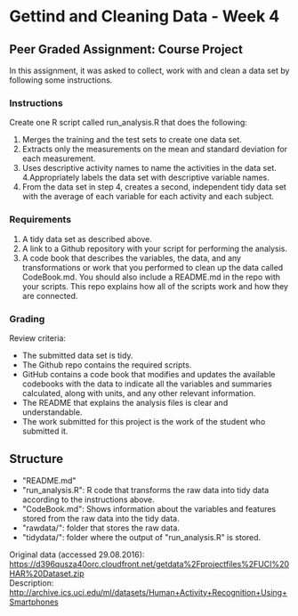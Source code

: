 # Gettind and Cleaning Data - Week 4
## Peer Graded Assignment: Course Project

In this assignment, it was asked to collect, work with and clean a 
data set by following some instructions.


### Instructions

Create one R script called run_analysis.R that does the following:  
1. Merges the training and the test sets to create one data set.
2. Extracts only the measurements on the mean and standard deviation for each measurement.
3. Uses descriptive activity names to name the activities in the data set.
4.Appropriately labels the data set with descriptive variable names.
5. From the data set in step 4, creates a second, independent tidy data set with the average of each variable for each activity and each subject.


### Requirements

1. A tidy data set as described above. 
2. A link to a Github repository with your script for performing the analysis.
3. A code book that describes the variables, the data, and any transformations or work that you performed to clean up the data called CodeBook.md. You should also include a README.md in the repo with your scripts. This repo explains how all of the scripts work and how they are connected.


### Grading

Review criteria:
* The submitted data set is tidy.
* The Github repo contains the required scripts.
* GitHub contains a code book that modifies and updates the available codebooks with the data to indicate all the variables and summaries calculated, along with units, and any other relevant information.
* The README that explains the analysis files is clear and understandable.
* The work submitted for this project is the work of the student who submitted it.


## Structure

* "README.md"
* "run_analysis.R": R code that transforms the raw data into tidy data according to the instructions above.
* "CodeBook.md": Shows information about the variables and features stored from the raw data into the tidy data.
* "rawdata/": folder that stores the raw data.
* "tidydata/": folder where the output of "run_analysis.R" is stored.


Original data (accessed 29.08.2016):  
https://d396qusza40orc.cloudfront.net/getdata%2Fprojectfiles%2FUCI%20HAR%20Dataset.zip  
Description:  
http://archive.ics.uci.edu/ml/datasets/Human+Activity+Recognition+Using+Smartphones

